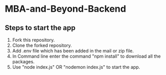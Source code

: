 # MBA-and-Beyond-Backend

## Steps to start the app

1. Fork this repository.
2. Clone the forked repository.
3. Add .env file which has been added in the mail or zip file.
4. In Command line enter the command "npm install" to download all the packages.
5. Use "node index.js" OR "nodemon index.js" to start the app.
